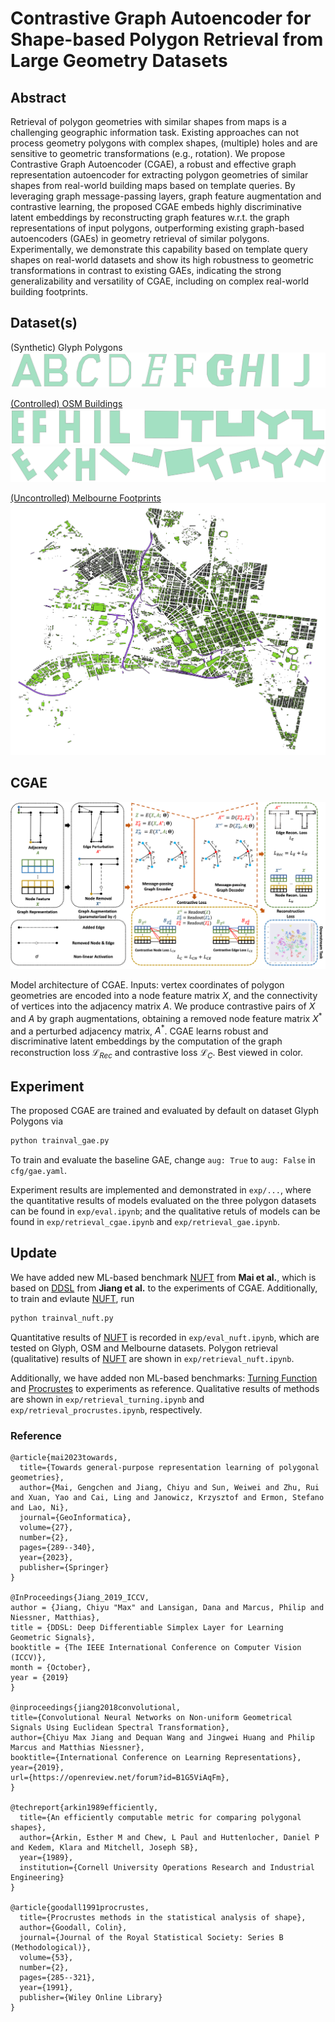 # Contrastive Graph Autoencoder for Shape-based Polygon Retrieval from Large Geometry Datasets

## Abstract

Retrieval of polygon geometries with similar shapes from maps is a challenging geographic information task. Existing approaches can not process geometry polygons with complex shapes, (multiple) holes and are sensitive to geometric transformations (e.g., rotation). We propose Contrastive Graph Autoencoder (CGAE), a robust and effective graph representation autoencoder for extracting polygon geometries of similar shapes from real-world building maps based on template queries. By leveraging graph message-passing layers, graph feature augmentation and contrastive learning, the proposed CGAE embeds highly discriminative latent embeddings by reconstructing graph features w.r.t. the graph representations of input polygons, outperforming existing graph-based autoencoders (GAEs) in geometry retrieval of similar polygons. Experimentally, we demonstrate this capability based on template query shapes on real-world datasets and show its high robustness to geometric transformations in contrast to existing GAEs, indicating the strong generalizability and versatility of CGAE, including on complex real-world building footprints.

## Dataset(s)

(Synthetic) Glyph Polygons
![alt text](figs/glyph_sample.png)

[(Controlled) OSM Buildings](http://doi.org/10.6084/m9.figshare.11742507)
![alt text](figs/OSM_sample_o.png)
![alt text](figs/OSM_sample_r.png)

[(Uncontrolled) Melbourne Footprints](https://data.melbourne.vic.gov.au/explore/dataset/2020-building-footprints/table/)
![alt text](figs/melb.png)

## CGAE

![alt text](figs/cgae.png)

Model architecture of CGAE. Inputs: vertex coordinates of polygon geometries are encoded into a node feature matrix $X$, and the connectivity of vertices into the adjacency matrix $A$. We produce contrastive pairs of $X$ and $A$ by graph augmentations, obtaining a removed node feature matrix $X^\ast$ and a perturbed adjacency matrix, $A^\ast$. CGAE learns robust and discriminative latent embeddings by the computation of the graph reconstruction loss $\mathcal{L}_{Rec}$ and contrastive loss $\mathcal{L}_{C}$. Best viewed in color.

## Experiment

The proposed CGAE are trained and evaluated by default on dataset Glyph Polygons via

```python
python trainval_gae.py
```

To train and evaluate the baseline GAE, change ```aug: True``` to ```aug: False``` in ```cfg/gae.yaml```.

Experiment results are implemented and demonstrated in ```exp/...```, where the quantitative results of models evaluated on the three polygon datasets can be found in ```exp/eval.ipynb```; and the qualitative retuls of models can be found in ```exp/retrieval_cgae.ipynb``` and ```exp/retrieval_gae.ipynb```.

## Update

We have added new ML-based benchmark [NUFT](https://github.com/gengchenmai/polygon_encoder) from **Mai et al.**, which is based on [DDSL](https://github.com/maxjiang93/DDSL) from **Jiang et al.** to the experiments of CGAE. Additionally, to train and evlaute [NUFT](https://github.com/gengchenmai/polygon_encoder), run

```python
python trainval_nuft.py
```

Quantitative results of [NUFT](https://github.com/gengchenmai/polygon_encoder) is recorded in ```exp/eval_nuft.ipynb```, which are tested on Glyph, OSM and Melbourne datasets. Polygon retrieval \(qualitative\) results of [NUFT](https://github.com/gengchenmai/polygon_encoder) are shown in ```exp/retrieval_nuft.ipynb```.

Additionally, we have added non ML-based benchmarks: [Turning Function](https://pypi.org/project/turning-function/) and [Procrustes](https://docs.scipy.org/doc/scipy/reference/generated/scipy.spatial.procrustes.html) to experiments as reference. Qualitative results of methods are shown in  ```exp/retrieval_turning.ipynb``` and  ```exp/retrieval_procrustes.ipynb```, respectively.

### Reference

```text
@article{mai2023towards,
  title={Towards general-purpose representation learning of polygonal geometries},
  author={Mai, Gengchen and Jiang, Chiyu and Sun, Weiwei and Zhu, Rui and Xuan, Yao and Cai, Ling and Janowicz, Krzysztof and Ermon, Stefano and Lao, Ni},
  journal={GeoInformatica},
  volume={27},
  number={2},
  pages={289--340},
  year={2023},
  publisher={Springer}
}

@InProceedings{Jiang_2019_ICCV,
author = {Jiang, Chiyu "Max" and Lansigan, Dana and Marcus, Philip and Niessner, Matthias},
title = {DDSL: Deep Differentiable Simplex Layer for Learning Geometric Signals},
booktitle = {The IEEE International Conference on Computer Vision (ICCV)},
month = {October},
year = {2019}
}

@inproceedings{jiang2018convolutional,
title={Convolutional Neural Networks on Non-uniform Geometrical Signals Using Euclidean Spectral Transformation},
author={Chiyu Max Jiang and Dequan Wang and Jingwei Huang and Philip Marcus and Matthias Niessner},
booktitle={International Conference on Learning Representations},
year={2019},
url={https://openreview.net/forum?id=B1G5ViAqFm},
}

@techreport{arkin1989efficiently,
  title={An efficiently computable metric for comparing polygonal shapes},
  author={Arkin, Esther M and Chew, L Paul and Huttenlocher, Daniel P and Kedem, Klara and Mitchell, Joseph SB},
  year={1989},
  institution={Cornell University Operations Research and Industrial Engineering}
}

@article{goodall1991procrustes,
  title={Procrustes methods in the statistical analysis of shape},
  author={Goodall, Colin},
  journal={Journal of the Royal Statistical Society: Series B (Methodological)},
  volume={53},
  number={2},
  pages={285--321},
  year={1991},
  publisher={Wiley Online Library}
}

```
